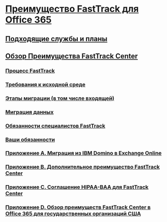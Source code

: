 # [Преимущество FastTrack для Office 365](fasttrack-benefit-for-office-365.md)
## [Подходящие службы и планы](eligible-services-and-plans.md)
## [Обзор Преимущества FastTrack Center](fasttrack-benefit-overview.md)
### [Процесс FastTrack](fasttrack-process.md)
### [Требования к исходной среде](source-environment-expectations.md)
### [Этапы миграции (в том числе входящей)](onboarding-and-migration.md)
### [Миграция данных](data-migration.md)
### [Обязанности специалистов FastTrack](fasttrack-responsibilities.md)
### [Ваши обязанности](your-responsibilities.md)
### [Приложение А. Миграция из IBM Domino в Exchange Online](from-ibm-domino-to-exchange-online.md)
### [Приложение B. Дополнительное преимущество FastTrack Center](fasttrack-additional-benefits.md)
### [Приложение C. Соглашение HIPAA-BAA для FastTrack Center](hipaa-business-associate-agreement.md)
### [Приложение D. Обзор преимуществ FastTrack Center в Office 365 для государственных организаций США](US-Gov-appendix-overview.md)
